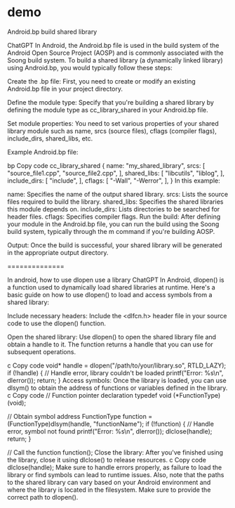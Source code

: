 # demo

Android.bp build shared library

ChatGPT
In Android, the Android.bp file is used in the build system of the Android Open Source Project (AOSP) and is commonly associated with the Soong build system. To build a shared library (a dynamically linked library) using Android.bp, you would typically follow these steps:

Create the .bp file: First, you need to create or modify an existing Android.bp file in your project directory.

Define the module type: Specify that you're building a shared library by defining the module type as cc_library_shared in your Android.bp file.

Set module properties: You need to set various properties of your shared library module such as name, srcs (source files), cflags (compiler flags), include_dirs, shared_libs, etc.

Example Android.bp file:

bp
Copy code
cc_library_shared {
    name: "my_shared_library",
    srcs: [
        "source_file1.cpp",
        "source_file2.cpp",
    ],
    shared_libs: [
        "libcutils",
        "liblog",
    ],
    include_dirs: [
        "include",
    ],
    cflags: [
        "-Wall",
        "-Werror",
    ],
}
In this example:

name: Specifies the name of the output shared library.
srcs: Lists the source files required to build the library.
shared_libs: Specifies the shared libraries this module depends on.
include_dirs: Lists directories to be searched for header files.
cflags: Specifies compiler flags.
Run the build: After defining your module in the Android.bp file, you can run the build using the Soong build system, typically through the m command if you're building AOSP.

Output: Once the build is successful, your shared library will be generated in the appropriate output directory.


==============

In android, how to use dlopen use a library
ChatGPT
In Android, dlopen() is a function used to dynamically load shared libraries at runtime. Here's a basic guide on how to use dlopen() to load and access symbols from a shared library:

Include necessary headers: Include the <dlfcn.h> header file in your source code to use the dlopen() function.

Open the shared library: Use dlopen() to open the shared library file and obtain a handle to it. The function returns a handle that you can use for subsequent operations.

c
Copy code
void* handle = dlopen("/path/to/your/library.so", RTLD_LAZY);
if (!handle) {
    // Handle error, library couldn't be loaded
    printf("Error: %s\n", dlerror());
    return;
}
Access symbols: Once the library is loaded, you can use dlsym() to obtain the address of functions or variables defined in the library.
c
Copy code
// Function pointer declaration
typedef void (*FunctionType)(void);

// Obtain symbol address
FunctionType function = (FunctionType)dlsym(handle, "functionName");
if (!function) {
    // Handle error, symbol not found
    printf("Error: %s\n", dlerror());
    dlclose(handle);
    return;
}

// Call the function
function();
Close the library: After you've finished using the library, close it using dlclose() to release resources.
c
Copy code
dlclose(handle);
Make sure to handle errors properly, as failure to load the library or find symbols can lead to runtime issues. Also, note that the paths to the shared library can vary based on your Android environment and where the library is located in the filesystem. Make sure to provide the correct path to dlopen().
